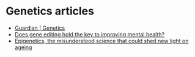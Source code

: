# Genetics articles
* [Guardian | Genetics](theguardian.com/science/genetics)
* [Does gene editing hold the key to improving mental health?](https://www.theguardian.com/science/2023/feb/26/does-gene-editing-hold-the-key-to-improving-mental-health)
* [Epigenetics, the misunderstood science that could shed new light on ageing](https://www.theguardian.com/science/2021/oct/10/epigenetics-the-misunderstood-science-that-could-shed-new-light-on-ageing)

